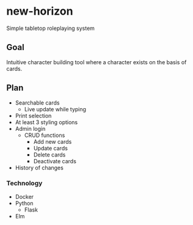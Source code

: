 # new-horizon
Simple tabletop roleplaying system

## Goal
Intuitive character building tool where a character exists on the basis of cards.

## Plan

* Searchable cards
  * Live update while typing
* Print selection
* At least 3 styling options
* Admin login
  * CRUD functions
    * Add new cards
    * Update cards
    * Delete cards
    * Deactivate cards
* History of changes

### Technology

* Docker
* Python
  * Flask
* Elm
